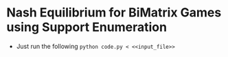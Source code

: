 # Nash Equilibrium for BiMatrix Games using Support Enumeration

- Just run the following
```python code.py < <<input_file>>```
